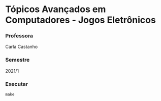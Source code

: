 # Tópicos Avançados em Computadores - Jogos Eletrônicos

### Professora

Carla Castanho

### Semestre

2021/1

### Executar

`make`